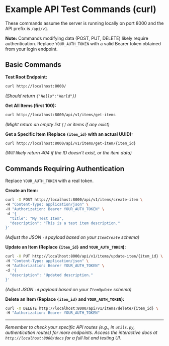 # Example API Test Commands (curl)

These commands assume the server is running locally on port 8000 and the API prefix is `/api/v1`.

**Note:** Commands modifying data (POST, PUT, DELETE) likely require authentication. Replace `YOUR_AUTH_TOKEN` with a valid Bearer token obtained from your login endpoint.

## Basic Commands

**Test Root Endpoint:**
```bash
curl http://localhost:8000/
```
*(Should return `{"Hello":"World"}`)*

**Get All Items (first 100):**
```bash
curl http://localhost:8000/api/v1/items/get-items
```
*(Might return an empty list `[]` or items if any exist)*

**Get a Specific Item (Replace `{item_id}` with an actual UUID):**
```bash
curl http://localhost:8000/api/v1/items/get-item/{item_id}
```
*(Will likely return 404 if the ID doesn't exist, or the item data)*

## Commands Requiring Authentication

Replace `YOUR_AUTH_TOKEN` with a real token.

**Create an Item:**
```bash
curl -X POST http://localhost:8000/api/v1/items/create-item \
-H "Content-Type: application/json" \
-H "Authorization: Bearer YOUR_AUTH_TOKEN" \
-d '{
  "title": "My Test Item",
  "description": "This is a test item description."
}'
```
*(Adjust the JSON `-d` payload based on your `ItemCreate` schema)*

**Update an Item (Replace `{item_id}` and `YOUR_AUTH_TOKEN`):**
```bash
curl -X PUT http://localhost:8000/api/v1/items/update-item/{item_id} \
-H "Content-Type: application/json" \
-H "Authorization: Bearer YOUR_AUTH_TOKEN" \
-d '{
  "description": "Updated description."
}'
```
*(Adjust JSON `-d` payload based on your `ItemUpdate` schema)*

**Delete an Item (Replace `{item_id}` and `YOUR_AUTH_TOKEN`):**
```bash
curl -X DELETE http://localhost:8000/api/v1/items/delete/{item_id} \
-H "Authorization: Bearer YOUR_AUTH_TOKEN"
```

---

*Remember to check your specific API routes (e.g., in `utils.py`, authentication routes) for more endpoints.*
*Access the interactive docs at `http://localhost:8000/docs` for a full list and testing UI.* 